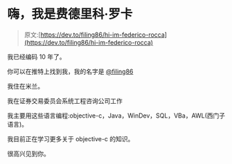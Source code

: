 # 嗨，我是费德里科·罗卡

> 原文:[https://dev.to/filing86/hi-im-federico-rocca](https://dev.to/filing86/hi-im-federico-rocca)

我已经编码 10 年了。

你可以在推特上找到我，我的名字是 [@filing86](https://twitter.com/filing86)

我住在米兰。

我在证券交易委员会系统工程咨询公司工作

我主要用这些语言编程:objective-c，Java，WinDev，SQL，VBa，AWL(西门子语言)。

我目前正在学习更多关于 objective-c 的知识。

很高兴见到你。